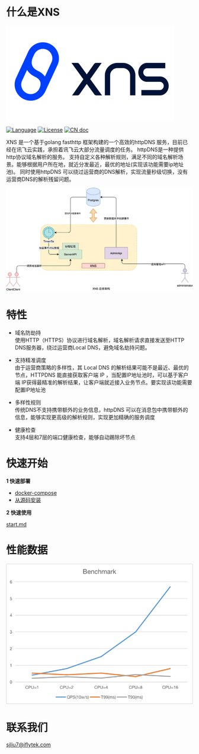 # 什么是XNS
![](./logo.png)

[![Language](https://img.shields.io/badge/Language-Go-blue.svg)](https://golang.org/)
[![License](https://img.shields.io/badge/License-Apache%202.0-blue.svg)](./LICENSE)
[![CN doc](https://img.shields.io/badge/文档-中文版-blue.svg)](README.md)

XNS 是一个基于golang fasthttp 框架构建的一个高效的httpDNS 服务，目前已经在讯飞云实践，承担着讯飞云大部分流量调度的任务。
httpDNS是一种提供http协议域名解析的服务。
支持自定义各种解析规则，满足不同的域名解析场景。能够根据用户所在地，就近分发最近，最优的地址(实现该功能需要ip地址池)。
同时使用httpDNS 可以绕过运营商的DNS解析，实现流量秒级切换，没有运营商DNS的解析残留问题。

![](./docs/images/ns-arch.png)
# 特性
- 域名防劫持<br>
使用HTTP（HTTPS）协议进行域名解析，域名解析请求直接发送至HTTP DNS服务器，绕过运营商Local DNS，避免域名劫持问题。

- 支持精准调度<br>
由于运营商策略的多样性，其 Local DNS 的解析结果可能不是最近、最优的节点，HTTPDNS 能直接获取客户端 IP ，当配置IP地址池时，可以基于客户端 IP获得最精准的解析结果，让客户端就近接入业务节点。要实现该功能需要配置IP地址池

- 多样性规则 <br>
传统DNS不支持携带额外的业务信息，httpDNS 可以在消息包中携带额外的信息，能够实现更高级的解析规则，实现更加精确的服务调度

- 健康检查<br>
支持4层和7层的端口健康检查，能够自动踢除坏节点



# 快速开始
**1 快速部署**
- [docker-compose](./docs/install-docker-compose.md)
- [从源码安装](./docs/install-binary.md)

**2 快速使用**

[start.md](./docs/quick-start.md)

# 性能数据
![benchmark](./docs/benchmark.png)

# 联系我们
sjliu7@iflytek.com
